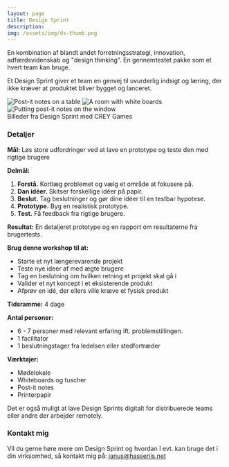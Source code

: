 ```yaml
---
layout: page
title: Design Sprint
description:
img: /assets/img/ds-thumb.png
---
```


En kombination af blandt andet forretningsstrategi, innovation, adfærdsvidenskab og "design thinking". En gennemtestet pakke som et hvert team kan bruge.

Et Design Sprint giver et team en genvej til uvurderlig indsigt og læring, der ikke kræver at produktet bliver bygget og lanceret.

<div  class="img_row">
<img  class="col one left"  src="{{ site.baseurl }}/assets/img/ds-bp-2.jpg"  alt="Post-it notes on a table"/>
<img  class="col one left"  src="{{ site.baseurl }}/assets/img/ds-bp-4.jpg"  alt="A room with white boards"  />
<img  class="col one left"  src="{{ site.baseurl }}/assets/img/ds-bp-3.jpg"  alt="Putting post-it notes on the window"  />
</div>
<div class="col three caption">
    Billeder fra Design Sprint med CREY Games
</div>

### Detaljer

**Mål:** Løs store udfordringer ved at lave en prototype og teste den med rigtige brugere

**Delmål:**

1.  **Forstå.** Kortlæg problemet og vælg et område at fokusere på.
2.  **Dan idéer.** Skitser forskellige idéer på papir.
3.  **Beslut.** Tag beslutninger og gør dine idéer til en testbar hypotese.
4.  **Prototype.** Byg en realistisk prototype.
5.  **Test.** Få feedback fra rigtige brugere.

**Resultat:** En detaljeret prototype og en rapport om resultaterne fra brugertests.

**Brug denne workshop til at:**

- Starte et nyt længerevarende projekt
- Teste nye ideer af med ægte brugere
- Tag en beslutning om hvilken retning et projekt skal gå i
- Valider et nyt koncept i et eksisterende produkt
- Afprøv en idé, der ellers ville kræve et fysisk produkt

**Tidsramme:** 4 dage

**Antal personer:**

- 6 - 7 personer med relevant erfaring ift. problemstillingen.
- 1 facilitator
- 1 beslutningstager fra ledelsen eller stedfortræder

**Værktøjer:**

- Mødelokale
- Whiteboards og tuscher
- Post-it notes
- Printerpapir

Det er også muligt at lave Design Sprints digitalt for distribuerede teams eller andre der arbejder remotely.

### Kontakt mig

Vil du gerne høre mere om Design Sprint og hvordan I evt. kan bruge det i din virksomhed, så kontakt mig på: <a  href="mailto:janus@hasseriis.net">janus@hasseriis.net</a>
